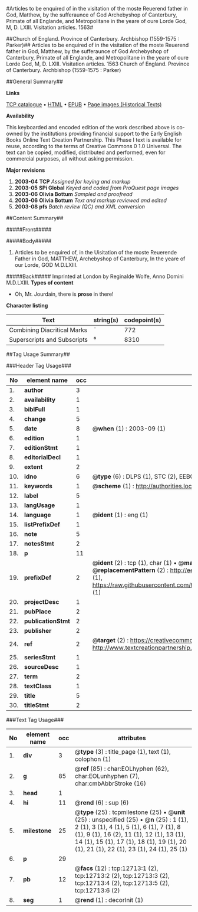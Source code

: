 #Articles to be enquired of in the visitation of the moste Reuerend father in God, Matthew, by the sufferaunce of God Archebyshop of Canterbury, Primate of all Englande, and Metropolitane in the yeare of oure Lorde God, M, D. LXIII. Visitation articles. 1563#

##Church of England. Province of Canterbury. Archbishop (1559-1575 : Parker)##
Articles to be enquired of in the visitation of the moste Reuerend father in God, Matthew, by the sufferaunce of God Archebyshop of Canterbury, Primate of all Englande, and Metropolitane in the yeare of oure Lorde God, M, D. LXIII.
Visitation articles. 1563
Church of England. Province of Canterbury. Archbishop (1559-1575 : Parker)

##General Summary##

**Links**

[TCP catalogue](http://www.ota.ox.ac.uk/tcp/)  • 
[HTML](http://tei.it.ox.ac.uk/tcp/Texts-HTML/free/A00/A00157.html)  • 
[EPUB](http://tei.it.ox.ac.uk/tcp/Texts-EPUB/free/A00/A00157.epub) • 
[Page images (Historical Texts)](https://data.historicaltexts.jisc.ac.uk/view?pubId=eebo-99847661e&pageId=eebo-99847661e-12713-1)

**Availability**

This keyboarded and encoded edition of the
	       work described above is co-owned by the institutions
	       providing financial support to the Early English Books
	       Online Text Creation Partnership. This Phase I text is
	       available for reuse, according to the terms of Creative
	       Commons 0 1.0 Universal. The text can be copied,
	       modified, distributed and performed, even for
	       commercial purposes, all without asking permission.

**Major revisions**

1. __2003-04__ __TCP__ *Assigned for keying and markup*
1. __2003-05__ __SPi Global__ *Keyed and coded from ProQuest page images*
1. __2003-06__ __Olivia Bottum__ *Sampled and proofread*
1. __2003-06__ __Olivia Bottum__ *Text and markup reviewed and edited*
1. __2003-08__ __pfs__ *Batch review (QC) and XML conversion*

##Content Summary##

#####Front#####

#####Body#####

1. Articles to be enquired of, in the Uisitation of the moste Reuerende Father in God, MATTHEW, Archebyshop of Canterbury, In the yeare of our Lorde, GOD M.D.LXIII.

#####Back#####
Imprinted at London by Reginalde Wolfe, Anno Domini M.D.LXIII.
**Types of content**

  * Oh, Mr. Jourdain, there is **prose** in there!

**Character listing**


|Text|string(s)|codepoint(s)|
|---|---|---|
|Combining             Diacritical Marks|̄|772|
|Superscripts             and Subscripts|⁶|8310|

##Tag Usage Summary##

###Header Tag Usage###

|No|element name|occ|attributes|
|---|---|---|---|
|1.|__author__|3||
|2.|__availability__|1||
|3.|__biblFull__|1||
|4.|__change__|5||
|5.|__date__|8| @__when__ (1) : 2003-09 (1)|
|6.|__edition__|1||
|7.|__editionStmt__|1||
|8.|__editorialDecl__|1||
|9.|__extent__|2||
|10.|__idno__|6| @__type__ (6) : DLPS (1), STC (2), EEBO-CITATION (1), PROQUEST (1), VID (1)|
|11.|__keywords__|1| @__scheme__ (1) : http://authorities.loc.gov/ (1)|
|12.|__label__|5||
|13.|__langUsage__|1||
|14.|__language__|1| @__ident__ (1) : eng (1)|
|15.|__listPrefixDef__|1||
|16.|__note__|5||
|17.|__notesStmt__|2||
|18.|__p__|11||
|19.|__prefixDef__|2| @__ident__ (2) : tcp (1), char (1)  •  @__matchPattern__ (2) : ([0-9\-]+):([0-9IVX]+) (1), (.+) (1)  •  @__replacementPattern__ (2) : http://eebo.chadwyck.com/downloadtiff?vid=$1&page=$2 (1), https://raw.githubusercontent.com/textcreationpartnership/Texts/master/tcpchars.xml#$1 (1)|
|20.|__projectDesc__|1||
|21.|__pubPlace__|2||
|22.|__publicationStmt__|2||
|23.|__publisher__|2||
|24.|__ref__|2| @__target__ (2) : https://creativecommons.org/publicdomain/zero/1.0/ (1), http://www.textcreationpartnership.org/docs/. (1)|
|25.|__seriesStmt__|1||
|26.|__sourceDesc__|1||
|27.|__term__|2||
|28.|__textClass__|1||
|29.|__title__|5||
|30.|__titleStmt__|2||


###Text Tag Usage###

|No|element name|occ|attributes|
|---|---|---|---|
|1.|__div__|3| @__type__ (3) : title_page (1), text (1), colophon (1)|
|2.|__g__|85| @__ref__ (85) : char:EOLhyphen (62), char:EOLunhyphen (7), char:cmbAbbrStroke (16)|
|3.|__head__|1||
|4.|__hi__|11| @__rend__ (6) : sup (6)|
|5.|__milestone__|25| @__type__ (25) : tcpmilestone (25)  •  @__unit__ (25) : unspecified (25)  •  @__n__ (25) : 1 (1), 2 (1), 3 (1), 4 (1), 5 (1), 6 (1), 7 (1), 8 (1), 9 (1), 16 (2), 11 (1), 12 (1), 13 (1), 14 (1), 15 (1), 17 (1), 18 (1), 19 (1), 20 (1), 21 (1), 22 (1), 23 (1), 24 (1), 25 (1)|
|6.|__p__|29||
|7.|__pb__|12| @__facs__ (12) : tcp:12713:1 (2), tcp:12713:2 (2), tcp:12713:3 (2), tcp:12713:4 (2), tcp:12713:5 (2), tcp:12713:6 (2)|
|8.|__seg__|1| @__rend__ (1) : decorInit (1)|
